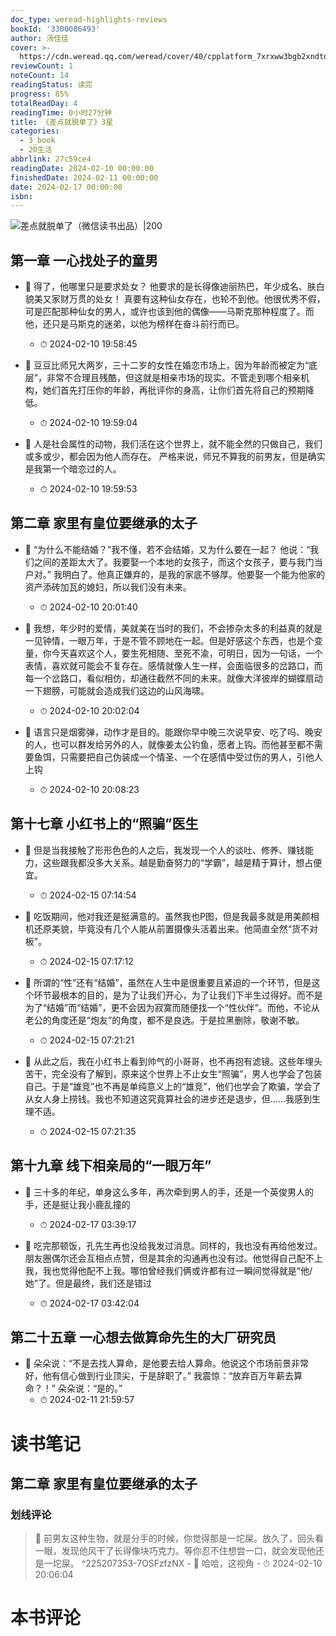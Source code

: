 ```yaml
---
doc_type: weread-highlights-reviews
bookId: '3300086493'
author: 汤佳佳
cover: >-
  https://cdn.weread.qq.com/weread/cover/40/cpplatform_7xrxww3bgb2xndtdrb1ho8/t7_cpplatform_7xrxww3bgb2xndtdrb1ho81707197215.jpg
reviewCount: 1
noteCount: 14
readingStatus: 读完
progress: 85%
totalReadDay: 4
readingTime: 0小时27分钟
title: 《差点就脱单了》3星
categories:
  - 3_book
  - 20生活
abbrlink: 27c59ce4
readingDate: 2024-02-10 00:00:00
finishedDate: 2024-02-11 00:00:00
date: 2024-02-17 00:00:00
isbn:
---
```


![ 差点就脱单了（微信读书出品）|200](https://cdn.weread.qq.com/weread/cover/40/cpplatform_7xrxww3bgb2xndtdrb1ho8/t7_cpplatform_7xrxww3bgb2xndtdrb1ho81707197215.jpg)


## 第一章 一心找处子的童男


- 📌 得了，他哪里只是要求处女？
他要求的是长得像迪丽热巴，年少成名、肤白貌美又家财万贯的处女！
真要有这种仙女存在，也轮不到他。他很优秀不假，可是匹配那种仙女的男人，或许也该到他的偶像——马斯克那种程度了。而他，还只是马斯克的迷弟，以他为榜样在奋斗前行而已。 
    - ⏱ 2024-02-10 19:58:45 

- 📌 豆豆比师兄大两岁，三十二岁的女性在婚恋市场上，因为年龄而被定为“底层”，非常不合理且残酷，但这就是相亲市场的现实。不管走到哪个相亲机构，她们首先打压你的年龄，再批评你的身高，让你们首先将自己的预期降低。 
    - ⏱ 2024-02-10 19:59:04 

- 📌 人是社会属性的动物，我们活在这个世界上，就不能全然的只做自己，我们或多或少，都会因为他人而存在。
  严格来说，师兄不算我的前男友，但是确实是我第一个暗恋过的人。 
    - ⏱ 2024-02-10 19:59:53 
## 第二章 家里有皇位要继承的太子


- 📌 “为什么不能结婚？”我不懂，若不会结婚，又为什么要在一起？
他说：“我们之间的差距太大了。我要娶一个本地的女孩子，而这个女孩子，要与我门当户对。”
我明白了。他真正嫌弃的，是我的家底不够厚。他要娶一个能为他家的资产添砖加瓦的媳妇，所以我们没有未来。 
    - ⏱ 2024-02-10 20:01:40 

- 📌 我想，年少时的爱情，美就美在当时的我们，不会掺杂太多的利益真的就是一见钟情，一眼万年，于是不管不顾地在一起。但是好感这个东西，也是个变量，你今天喜欢这个人，要生死相随、至死不渝，可明日，因为一句话，一个表情，喜欢就可能会不复存在。感情就像人生一样，会面临很多的岔路口，而每一个岔路口，看似相仿，却通往截然不同的未来。就像大洋彼岸的蝴蝶扇动一下翅膀，可能就会造成我们这边的山风海啸。 
    - ⏱ 2024-02-10 20:02:04 


- 📌 语言只是烟雾弹，动作才是目的。能跟你早中晚三次说早安、吃了吗、晚安的人，也可以群发给另外的人，就像姜太公钓鱼，愿者上钩。而他甚至都不需要鱼饵，只需要把自己伪装成一个情圣、一个在感情中受过伤的男人，引他人上钩 
    - ⏱ 2024-02-10 20:08:23 
## 第十七章 小红书上的“照骗”医生


- 📌 但是当我接触了形形色色的人之后，我发现一个人的谈吐、修养、赚钱能力，这些跟我都没多大关系。越是勤奋努力的“学霸”，越是精于算计，想占便宜。 
    - ⏱ 2024-02-15 07:14:54 

- 📌 吃饭期间，他对我还是挺满意的。虽然我也P图，但是我最多就是用美颜相机还原美貌，毕竟没有几个人能从前置摄像头活着出来。他简直全然“货不对板”。 
    - ⏱ 2024-02-15 07:17:12 

- 📌 所谓的“性”还有“结婚”，虽然在人生中是很重要且紧迫的一个环节，但是这个环节最根本的目的，是为了让我们开心，为了让我们下半生过得好。而不是为了“结婚”而“结婚”，更不会因为寂寞而随便找一个“性伙伴”。而他，不论从老公的角度还是“炮友”的角度，都不是良选。于是拉黑删除，敬谢不敏。 
    - ⏱ 2024-02-15 07:21:21 

- 📌 从此之后，我在小红书上看到帅气的小哥哥，也不再抱有滤镜。这些年埋头苦干，完全没有了解到，原来这个世界上不止女生“照骗”，男人也学会了包装自己。于是“雄竞”也不再是单纯意义上的“雄竞”，他们也学会了欺骗，学会了从女人身上捞钱。我也不知道这究竟算社会的进步还是退步，但……我感到生理不适。 
    - ⏱ 2024-02-15 07:21:35 
## 第十九章 线下相亲局的“一眼万年”


- 📌 三十多的年纪，单身这么多年，再次牵到男人的手，还是一个英俊男人的手，还是挺让我小鹿乱撞的 
    - ⏱ 2024-02-17 03:39:17 

- 📌 吃完那顿饭，孔先生再也没给我发过消息。同样的，我也没有再给他发过。朋友圈偶尔还会互相点点赞，但是其余的沟通再也没有过。他觉得自己配不上我，我也觉得他配不上我。哪怕曾经我们俩或许都有过一瞬间觉得就是“他/她”了。但是最终，我们还是错过 
    - ⏱ 2024-02-17 03:42:04 
## 第二十五章 一心想去做算命先生的大厂研究员


- 📌 朵朵说：“不是去找人算命，是他要去给人算命。他说这个市场前景非常好，他有信心做到行业顶尖，于是辞职了。”
  我震惊：“放弃百万年薪去算命？！”
  朵朵说：“是的。” 
    - ⏱ 2024-02-11 21:59:57 

# 读书笔记

## 第二章 家里有皇位要继承的太子

### 划线评论
> 📌 前男友这种生物，就是分手的时候，你觉得那是一坨屎。放久了，回头看一眼，发现他风干了长得像块巧克力。等你忍不住想尝一口，就会发现他还是一坨屎。  ^225207353-7OSFzfzNX
    - 💭 哈哈，这视角
    - ⏱ 2024-02-10 20:06:04


# 本书评论
